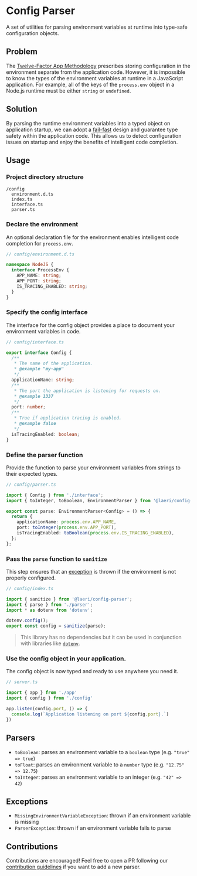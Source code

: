 # Config Parser

A set of utilities for parsing environment variables at runtime into type-safe configuration objects.

## Problem

The [Twelve-Factor App Methodology](https://12factor.net/config) prescribes storing configuration in the environment separate from the application code. However, it is impossible to know the types of the environment variables at runtime in a JavaScript application. For example, all of the keys of the `process.env` object in a Node.js runtime must be either `string` or `undefined`.

## Solution

By parsing the runtime environment variables into a typed object on application startup, we can adopt a [fail-fast](https://en.wikipedia.org/wiki/Fail-fast) design and guarantee type safety within the application code. This allows us to detect configuration issues on startup and enjoy the benefits of intelligent code completion. 

## Usage

### Project directory structure

```
/config
  environment.d.ts
  index.ts
  interface.ts
  parser.ts
```

### Declare the environment

An optional declaration file for the environment enables intelligent code completion for `process.env`.

```ts
// config/environment.d.ts

namespace NodeJS {
  interface ProcessEnv {
    APP_NAME: string;
    APP_PORT: string;
    IS_TRACING_ENABLED: string;
  }
}
```

### Specify the config interface

The interface for the config object provides a place to document your environment variables in code.

```ts
// config/interface.ts

export interface Config {
  /**
   * The name of the application.
   * @example "my-app"
   */
  applicationName: string;
  /**
   * The port the application is listening for requests on.
   * @example 1337
   */
  port: number;
  /**
   * True if application tracing is enabled.
   * @example false
   */
  isTracingEnabled: boolean;
}
```

### Define the parser function

Provide the function to parse your environment variables from strings to their expected types.

```ts
// config/parser.ts

import { Config } from './interface';
import { toInteger, toBoolean, EnvironmentParser } from '@laeri/config-parser';

export const parse: EnvironmentParser<Config> = () => {
  return {
    applicationName: process.env.APP_NAME,
    port: toInteger(process.env.APP_PORT),
    isTracingEnabled: toBoolean(process.env.IS_TRACING_ENABLED),
  };
};
```

### Pass the `parse` function to `sanitize`

This step ensures that an [exception](#exceptions) is thrown if the environment is not properly configured. 

```ts
// config/index.ts

import { sanitize } from '@laeri/config-parser';
import { parse } from './parser';
import * as dotenv from 'dotenv';

dotenv.config();
export const config = sanitize(parse);
```

> This library has no dependencies but it can be used in conjunction with libraries like [`dotenv`](https://github.com/motdotla/dotenv#readme).

### Use the config object in your application.

The config object is now typed and ready to use anywhere you need it.

```ts
// server.ts  

import { app } from './app'
import { config } from './config'

app.listen(config.port, () => {
  console.log(`Application listening on port ${config.port}.`)
})

```

## Parsers

- `toBoolean`: parses an environment variable to a `boolean` type (e.g. `"true" => true`)
- `toFloat`: parses an environment variable to a `number` type (e.g. `"12.75" => 12.75`)
- `toInteger`: parses an environment variable to an integer (e.g. `"42" => 42`)

## Exceptions

- `MissingEnvironmentVariableException`: thrown if an environment variable is missing
- `ParserException`: thrown if an environment variable fails to parse

## Contributions

Contributions are encouraged! Feel free to open a PR following our [contribution guidelines](./CONTRIBUTING.md) if you want to add a new parser.
